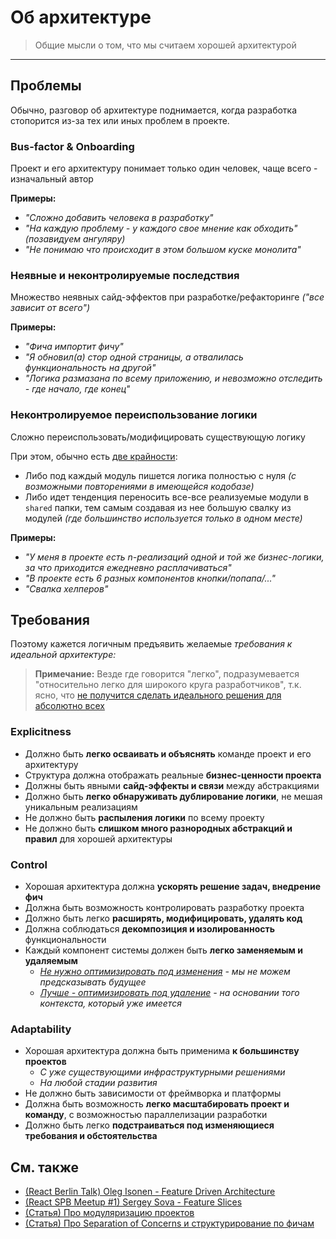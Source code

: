 [ext-kof-not-modification]: https://youtu.be/BWAeYuWFHhs?t=1631
[ext-kof-but-removing]: https://youtu.be/BWAeYuWFHhs?t=1666

[ext-slices-spb]: https://t.me/feature_slices
[ext-kof]: https://youtu.be/BWAeYuWFHhs
[ext-medium]: https://alexmngn.medium.com/why-react-developers-should-modularize-their-applications-d26d381854c1
[ext-ryanlanciaux]: https://ryanlanciaux.com/blog/2017/08/20/a-feature-based-approach-to-react-development/

# Об архитектуре

> Общие мысли о том, что мы считаем хорошей архитектурой
---

## Проблемы
Обычно, разговор об архитектуре поднимается, когда разработка стопорится из-за тех или иных проблем в проекте.

### Bus-factor & Onboarding
Проект и его архитектуру понимает только один человек, чаще всего - изначальный автор

**Примеры:**
- *"Сложно добавить человека в разработку"*
- *"На каждую проблему - у каждого свое мнение как обходить" (позавидуем ангуляру)*
- *"Не понимаю что происходит в этом большом куске монолита"*
### Неявные и неконтролируемые последствия
Множество неявных сайд-эффектов при разработке/рефакторинге *("все зависит от всего")*

**Примеры:**
- *"Фича импортит фичу"*
- *"Я обновил(а) стор одной страницы, а отвалилась функциональность на другой"*
- *"Логика размазана по всему приложению, и невозможно отследить - где начало, где конец"*

### Неконтролируемое переиспользование логики
Сложно переиспользовать/модифицировать существующую логику

При этом, обычно есть [две крайности](https://github.com/feature-sliced/wiki/discussions/14):
- Либо под каждый модуль пишется логика полностью с нуля *(с возможными повторениями в имеющейся кодобазе)*
- Либо идет тенденция переносить все-все реализуемые модули в `shared` папки, тем самым создавая из нее большую свалку из модулей *(где большинство используется только в одном месте)*

**Примеры:**
- *"У меня в проекте есть n-реализаций одной и той же бизнес-логики, за что приходится ежедневно расплачиваться"*
- *"В проекте есть 6 разных компонентов кнопки/попапа/..."*
- *"Свалка хелперов"*

## Требования
Поэтому кажется логичным предъявить желаемые *требования к идеальной архитектуре:*

> **Примечание:** Везде где говорится "легко", подразумевается "относительно легко для широкого круга разработчиков", т.к. ясно, что [не получится сделать идеального решения для абсолютно всех](/docs/about/readme.md)

### Explicitness
- Должно быть **легко осваивать и объяснять** команде проект и его архитектуру
- Структура должна отображать реальные **бизнес-ценности проекта**
- Должны быть явными **сайд-эффекты и связи** между абстракциями
- Должно быть **легко обнаруживать дублирование логики**, не мешая уникальным реализациям
- Не должно быть **распыления логики** по всему проекту
- Не должно быть **слишком много разнородных абстракций и правил** для хорошей архитектуры

### Control
- Хорошая архитектура должна **ускорять решение задач, внедрение фич**
- Должна быть возможность контролировать разработку проекта
- Должно быть легко **расширять, модифицировать, удалять код**
- Должна соблюдаться **декомпозиция и изолированность** функциональности
- Каждый компонент системы должен быть **легко заменяемым и удаляемым**
    - *[Не нужно оптимизировать под изменения][ext-kof-not-modification] - мы не можем предсказывать будущее*
    - *[Лучше - оптимизировать под удаление][ext-kof-but-removing] - на основании того контекста, который уже имеется*

### Adaptability
- Хорошая архитектура должна быть применима **к большинству проектов** 
    - *С уже существующими инфраструктурными решениями*
    - *На любой стадии развития*
- Не должно быть зависимости от фреймворка и платформы
- Должна быть возможность **легко масштабировать проект и команду**, с возможностью параллелизации разработки
- Должно быть легко **подстраиваться под изменяющиеся требования и обстоятельства**


## См. также
- [(React Berlin Talk) Oleg Isonen - Feature Driven Architecture][ext-kof]
- [(React SPB Meetup #1) Sergey Sova - Feature Slices][ext-slices-spb]
- [(Статья) Про модуляризацию проектов][ext-medium]
- [(Статья) Про Separation of Concerns и структурирование по фичам][ext-ryanlanciaux]
